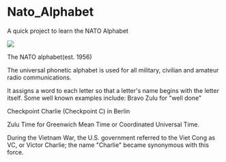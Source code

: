 # Nato_Alphabet
A quick project to learn the NATO Alphabet

![](./readme/HELLO_WORLD.gif)






The NATO alphabet(est. 1956)

The universal phonetic alphabet is used for all military, civilian and amateur radio communications.

It assigns a word to each letter so that a letter's name begins with the letter itself.
Some well known examples include:
Bravo Zulu for "well done"

Checkpoint Charlie (Checkpoint C) in Berlin

Zulu Time for Greenwich Mean Time or Coordinated Universal Time.

During the Vietnam War, the U.S. government referred to the Viet Cong as VC, or Victor Charlie; the name "Charlie" became synonymous with this force.


